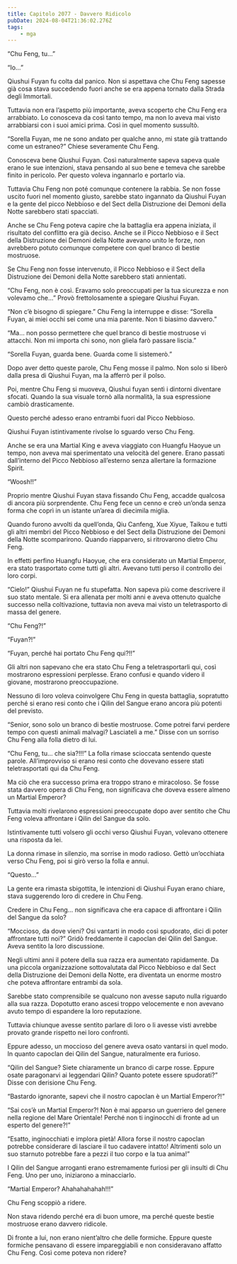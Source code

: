 ```yaml
---
title: Capitolo 2077 - Davvero Ridicolo
pubDate: 2024-08-04T21:36:02.276Z
tags:
    - mga
---
```



“Chu Feng, tu…”

“Io…”

Qiushui Fuyan fu colta dal panico. Non si aspettava che Chu Feng sapesse già cosa stava succedendo fuori anche se era appena tornato dalla Strada degli Immortali.

Tuttavia non era l’aspetto più importante, aveva scoperto che Chu Feng era arrabbiato. Lo conosceva da così tanto tempo, ma non lo aveva mai visto arrabbiarsi con i suoi amici prima. Così in quel momento sussultò.

“Sorella Fuyan, me ne sono andato per qualche anno, mi state già trattando come un estraneo?” Chiese severamente Chu Feng.

Conosceva bene Qiushui Fuyan. Così naturalmente sapeva sapeva quale erano le sue intenzioni, stava pensando al suo bene e temeva che sarebbe finito in pericolo. Per questo voleva ingannarlo e portarlo via.

Tuttavia Chu Feng non poté comunque contenere la rabbia. Se non fosse uscito fuori nel momento giusto, sarebbe stato ingannato da Qiushui Fuyan e la gente del picco Nebbioso e del Sect della Distruzione dei Demoni della Notte sarebbero stati spacciati.

Anche se Chu Feng poteva capire che la battaglia era appena iniziata, il risultato del conflitto era già deciso. Anche se il Picco Nebbioso e il Sect della Distruzione dei Demoni della Notte avevano unito le forze, non avrebbero potuto comunque competere con quel branco di bestie mostruose.

Se Chu Feng non fosse intervenuto, il Picco Nebbioso e il Sect della Distruzione dei Demoni della Notte sarebbero stati annientati.

“Chu Feng, non è così. Eravamo solo preoccupati per la tua sicurezza e non volevamo che…” Provò frettolosamente a spiegare Qiushui Fuyan.

“Non c’è bisogno di spiegare.” Chu Feng la interruppe e disse: “Sorella Fuyan, ai miei occhi sei come una mia parente. Non ti biasimo davvero.”

“Ma… non posso permettere che quel branco di bestie mostruose vi attacchi. Non mi importa chi sono, non gliela farò passare liscia.”

“Sorella Fuyan, guarda bene. Guarda come li sistemerò.”

Dopo aver detto queste parole, Chu Feng mosse il palmo. Non solo si liberò dalla presa di Qiushui Fuyan, ma la afferrò per il polso.

Poi, mentre Chu Feng si muoveva, Qiushui fuyan sentì i dintorni diventare sfocati. Quando la sua visuale tornò alla normalità, la sua espressione cambiò drasticamente.

Questo perché adesso erano entrambi fuori dal Picco Nebbioso.

Qiushui Fuyan istintivamente rivolse lo sguardo verso Chu Feng.

Anche se era una Martial King e aveva viaggiato con Huangfu Haoyue un tempo, non aveva mai sperimentato una velocità del genere. Erano passati dall’interno del Picco Nebbioso all’esterno senza allertare la formazione Spirit.

“Woosh!!”

Proprio mentre Qiushui Fuyan stava fissando Chu Feng, accadde qualcosa di ancora più sorprendente. Chu Feng fece un cenno e creò un’onda senza forma che coprì in un istante un’area di diecimila miglia.

Quando furono avvolti da quell’onda, Qiu Canfeng, Xue Xiyue, Taikou e tutti gli altri membri del Picco Nebbioso e del Sect della Distruzione dei Demoni della Notte scomparirono. Quando riapparvero, si ritrovarono dietro Chu Feng.

In effetti perfino Huangfu Haoyue, che era considerato un Martial Emperor, era stato trasportato come tutti gli altri. Avevano tutti perso il controllo dei loro corpi.

“Cielo!” Qiushui Fuyan ne fu stupefatta. Non sapeva più come descrivere il suo stato mentale. Si era allenata per molti anni e aveva ottenuto qualche successo nella coltivazione, tuttavia non aveva mai visto un teletrasporto di massa del genere.

“Chu Feng?!”

“Fuyan?!”

“Fuyan, perché hai portato Chu Feng qui?!!”


Gli altri non sapevano che era stato Chu Feng a teletrasportarli qui, così mostrarono espressioni perplesse. Erano confusi e quando videro il giovane, mostrarono preoccupazione.

Nessuno di loro voleva coinvolgere Chu Feng in questa battaglia, sopratutto perché si erano resi conto che i Qilin del Sangue erano ancora più potenti del previsto.

“Senior, sono solo un branco di bestie mostruose. Come potrei farvi perdere tempo con questi animali malvagi? Lasciateli a me.” Disse con un sorriso Chu Feng alla folla dietro di lui.

“Chu Feng, tu… che sia?!!!” La folla rimase scioccata sentendo queste parole. All’improvviso si erano resi conto che dovevano essere stati teletrasportati qui da Chu Feng.

Ma ciò che era successo prima era troppo strano e miracoloso. Se fosse stata davvero opera di Chu Feng, non significava che doveva essere almeno un Martial Emperor?

Tuttavia molti rivelarono espressioni preoccupate dopo aver sentito che Chu Feng voleva affrontare i Qilin del Sangue da solo.

Istintivamente tutti volsero gli occhi verso Qiushui Fuyan, volevano ottenere una risposta da lei.

La donna rimase in silenzio, ma sorrise in modo radioso. Gettò un’occhiata verso Chu Feng, poi si girò verso la folla e annuì.

“Questo…”

La gente era rimasta sbigottita, le intenzioni di Qiushui Fuyan erano chiare, stava suggerendo loro di credere in Chu Feng.

Credere in Chu Feng… non significava che era capace di affrontare i Qilin del Sangue da solo?

“Moccioso, da dove vieni? Osi vantarti in modo così spudorato, dici di poter affrontare tutti noi?” Gridò freddamente il capoclan dei Qilin del Sangue. Aveva sentito la loro discussione.

Negli ultimi anni il potere della sua razza era aumentato rapidamente. Da una piccola organizzazione sottovalutata dal Picco Nebbioso e dal Sect della Distruzione dei Demoni della Notte, era diventata un enorme mostro che poteva affrontare entrambi da sola.

Sarebbe stato comprensibile se qualcuno non avesse saputo nulla riguardo alla sua razza. Dopotutto erano ascesi troppo velocemente e non avevano avuto tempo di espandere la loro reputazione.

Tuttavia chiunque avesse sentito parlare di loro o li avesse visti avrebbe provato grande rispetto nei loro confronti.

Eppure adesso, un moccioso del genere aveva osato vantarsi in quel modo. In quanto capoclan dei Qilin del Sangue, naturalmente era furioso.

“Qilin del Sangue? Siete chiaramente un branco di carpe rosse. Eppure osate paragonarvi ai leggendari Qilin? Quanto potete essere spudorati?” Disse con derisione Chu Feng.

“Bastardo ignorante, sapevi che il nostro capoclan è un Martial Emperor?!”

“Sai cos’è un Martial Emperor?! Non è mai apparso un guerriero del genere nella regione del Mare Orientale! Perché non ti inginocchi di fronte ad un esperto del genere?!”

“Esatto, inginocchiati e implora pietà! Allora forse il nostro capoclan potrebbe considerare di lasciare il tuo cadavere intatto! Altrimenti solo un suo starnuto potrebbe fare a pezzi il tuo corpo e la tua anima!”

I Qilin del Sangue arroganti erano estremamente furiosi per gli insulti di Chu Feng. Uno per uno, iniziarono a minacciarlo.

“Martial Emperor? Ahahahahahah!!!”

Chu Feng scoppiò a ridere.

Non stava ridendo perché era di buon umore, ma perché queste bestie mostruose erano davvero ridicole.

Di fronte a lui, non erano nient’altro che delle formiche. Eppure queste formiche pensavano di essere impareggiabili e non consideravano affatto Chu Feng. Così come poteva non ridere?


